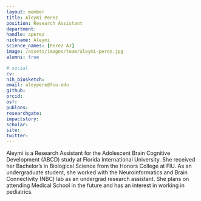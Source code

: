 ```yaml
---
layout: member
title: Aleymi Perez
position: Research Assistant
department:
handle: aperez
nickname: Aleymi
science_names: [Perez AJ]
image: /assets/images/team/aleymi-perez.jpg
alumni: true

# social
cv:
nih_biosketch:
email: aleypere@fiu.edu
github:
orcid:
osf:
publons:
researchgate:
impactstory:
scholar:
site:
twitter:
---
```

Aleymi is a Research Assistant for the Adolescent Brain Cognitive Development (ABCD) study at Florida International University. She received her Bachelor’s in Biological Science from the Honors College at FIU. As an undergraduate student, she worked with the Neuroinformatics and Brain Connectivity (NBC) lab as an undergrad research assistant. She plans on attending Medical School in the future and has an interest in working in pediatrics.
